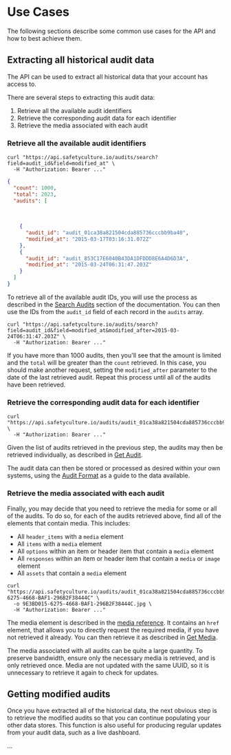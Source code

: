 # Use Cases

The following sections describe some common use cases for the API and how to best achieve them.

## Extracting all historical audit data

The API can be used to extract all historical data that your account has access to.

There are several steps to extracting this audit data:

 1. Retrieve all the available audit identifiers
 2. Retrieve the corresponding audit data for each identifier
 3. Retrieve the media associated with each audit

### Retrieve all the available audit identifiers

```shell
curl "https://api.safetyculture.io/audits/search?field=audit_id&field=modified_at" \
  -H "Authorization: Bearer ..."
```

```json
{
  "count": 1000,
  "total": 2023,
  "audits": [
  
  
  
    {
      "audit_id": "audit_01ca38a821504cda885736cccbb9ba40",
      "modified_at": "2015-03-17T03:16:31.072Z"
    },
    {
      "audit_id": "audit_853C17E6040B43DA1DFDDD8E6A4D6D3A",
      "modified_at": "2015-03-24T06:31:47.203Z"
    }
  ]
}
```

To retrieve all of the available audit IDs, you will use the process as described in the  [Search Audits](#search-audits) section of the documentation. You can then use the IDs from the `audit_id` field of each record in the `audits` array.

```shell
curl "https://api.safetyculture.io/audits/search?field=audit_id&field=modified_at&modified_after=2015-03-24T06:31:47.203Z" \
  -H "Authorization: Bearer ..."
```

If you have more than 1000 audits, then you'll see that the amount is limited and the `total` will be greater than the `count` retrieved. In this case, you should make another request, setting the `modified_after` parameter to the date of the last retrieved audit. Repeat this process until all of the audits have been retrieved.

### Retrieve the corresponding audit data for each identifier

```shell
curl "https://api.safetyculture.io/audits/audit_01ca38a821504cda885736cccbb9ba40" \
  -H "Authorization: Bearer ..."
```
  
Given the list of audits retrieved in the previous step, the audits may then be retrieved individually, as described in [Get Audit](#get-audit).

The audit data can then be stored or processed as desired within your own systems, using the [Audit Format](#audit-format) as a guide to the data available.

### Retrieve the media associated with each audit

Finally, you may decide that you need to retrieve the media for some or all of the audits. To do so, for each of the audits retrieved above, find all of the elements that contain media. This includes:

  * All `header_items` with a `media` element
  * All `items` with a `media` element
  * All `options` within an item or header item that contain a `media` element
  * All `responses` within an item or header item that contain a `media` or `image` element
  * All `assets` that contain a `media` element
  
```shell
curl "https://api.safetyculture.io/audits/audit_01ca38a821504cda885736cccbb9ba40/media/9E3BD015-6275-4668-BAF1-296B2F38444C" \
  -o 9E3BD015-6275-4668-BAF1-296B2F38444C.jpg \
  -H "Authorization: Bearer ..."
```
  
The media element is described in the [media reference](#media). It contains an `href` element, that allows you to directly request the required media, if you have not retrieved it already. You can then retrieve it as described in [Get Media](#get-media).

<aside class="warning">
The media associated with all audits can be quite a large quantity. To preserve bandwidth, ensure only the necessary media is retrieved, and is only retrieved once. Media are not updated with the same UUID, so it is unnecessary to retrieve it again to check for updates.
</aside>

## Getting modified audits

Once you have extracted all of the historical data, the next obvious step is to retrieve the modified audits so that you can continue populating your other data stores. This function is also useful for producing regular updates from your audit data, such as a live dashboard.

...
